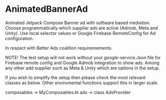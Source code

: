 # AnimatedBannerAd
Animated Jetpack Compose Banner ad with software based mediation. Choose programmatically which supplier ads are active (Admob, Meta and Unity). Use local selector values or Google Firebase RemoteConfig for Ad configuration.

In respect with Better Ads coalition requiremements.

NOTE! The test setup will not work without your google-service.Json file for Firebase remote config and Google Admob integration to show ads. Among any other add supplier such as Meta & Unity which are options in the setup.

If you wish to simplify the setup then please check the most relevant classes as below. Other enviromental functions support this in larger scale.

composables -> MyComposables.kt
ads -> class AdsProvider

